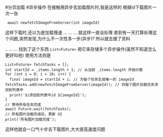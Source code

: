 #分页加载  #异步操作
在接触用异步去加载图片时,我是这样的
根据id下载图片一次一张
```
 await newfetchImageFromServer(int imageId)
```
这样下载时,还以为是加载慢速
...
...
...
就这样一直没处理
直到有一天打算处理这个问题,突然发现,为什么不一次性多一步(异步)?
所以就去搜了资料

..
...
...
找到了这个东西
`List<Future>` 用它来存储多个异步操作(虽然不知道怎么更好叫他)
使用方法则是
```
List<Future> fetchTasks = [];  
int startId = _items.length + 1; // 从当前 _items.length 开始计数  
for (int i = 0; i < 10; i++) {  
  final imageId = startId + i; // 为每个任务生成唯一的 imageId  fetchTasks.add(newfetchImageFromServer(imageId)); // 将每个图片加载任务添加到列表中  
  print('$i添加到列表中id ${imageId}');  
}  
// 等待所有任务完成  
await Future.wait(fetchTasks);  
// 所有图片加载完成后，更新 UI
print('所有图片加载完成');
```
这样他就会一口气十步去下载图片,大大提高速度问题
